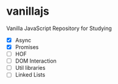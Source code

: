 # vanillajs
Vanilla JavaScript Repository for Studying 

- [X] Async
- [X] Promises 
- [ ] HOF 
- [ ] DOM Interaction
- [ ] Util libraries
- [ ] Linked Lists
